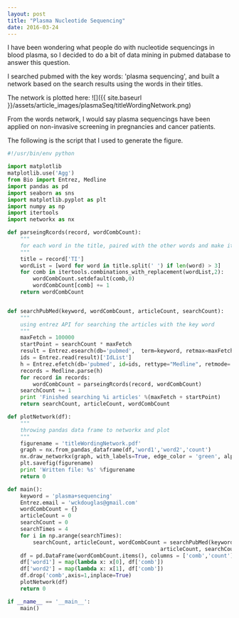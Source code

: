```yaml
---
layout: post
title: "Plasma Nucleotide Sequencing"
date: 2016-03-24
---
```


I have been wondering what people do with nucleotide sequencings in blood plasma, so I decided to do a bit of data mining in pubmed database to answer this question. 

I searched pubmed with the key words: 'plasma sequencing', and built a network based on the search results using the words in their titles.


The network is plotted here:
![]({{ site.baseurl }}/assets/article_images/plasmaSeq/titleWordingNetwork.png)


From the words network, I would say plasma sequencings have been applied on non-invasive screening in pregnancies and cancer patients.

The following is the script that I used to generate the figure. 

````python
#!/usr/bin/env python

import matplotlib 
matplotlib.use('Agg')
from Bio import Entrez, Medline
import pandas as pd
import seaborn as sns
import matplotlib.pyplot as plt
import numpy as np
import itertools
import networkx as nx

def parseingRcords(record, wordCombCount):
    """
    for each word in the title, paired with the other words and make it a record
    """
    title = record['TI']
    wordList = [word for word in title.split(' ') if len(word) > 3]
    for comb in itertools.combinations_with_replacement(wordList,2):
        wordCombCount.setdefault(comb,0)
        wordCombCount[comb] += 1
    return wordCombCount 


def searchPubMed(keyword, wordCombCount, articleCount, searchCount):
    """
    using entrez API for searching the articles with the key word
    """
    maxFetch = 100000
    startPoint = searchCount * maxFetch
    result = Entrez.esearch(db='pubmed',  term=keyword, retmax=maxFetch, restart = startPoint)
    ids = Entrez.read(result)['IdList']
    h = Entrez.efetch(db='pubmed', id=ids, rettype="Medline", retmode='text')
    records = Medline.parse(h)
    for record in records:
        wordCombCount = parseingRcords(record, wordCombCount)
    searchCount += 1
    print 'Finished searching %i articles' %(maxFetch + startPoint)
    return searchCount, articleCount, wordCombCount

def plotNetwork(df):
    """
    throwing pandas data frame to networkx and plot
    """
    figurename = 'titleWordingNetwork.pdf'
    graph = nx.from_pandas_dataframe(df,'word1','word2','count')
    nx.draw_networkx(graph, with_labels=True, edge_color = 'green', alpha = 0.7)
    plt.savefig(figurename)
    print 'Written file: %s' %figurename
    return 0

def main():
    keyword = 'plasma+sequencing'
    Entrez.email = 'wckdouglas@gmail.com'
    wordCombCount = {}
    articleCount = 0
    searchCount = 0
    searchTimes = 4
    for i in np.arange(searchTimes):
        searchCount, articleCount, wordCombCount = searchPubMed(keyword, wordCombCount, 
                                                articleCount, searchCount)
    df = pd.DataFrame(wordCombCount.items(), columns = ['comb','count'])
    df['word1'] = map(lambda x: x[0], df['comb'])
    df['word2'] = map(lambda x: x[1], df['comb'])
    df.drop('comb',axis=1,inplace=True)
    plotNetwork(df)
    return 0

if __name__ == '__main__':
    main()
````

